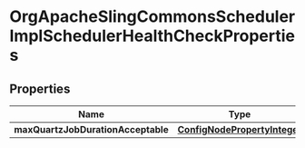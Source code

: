
# OrgApacheSlingCommonsSchedulerImplSchedulerHealthCheckProperties

## Properties
Name | Type | Description | Notes
------------ | ------------- | ------------- | -------------
**maxQuartzJobDurationAcceptable** | [**ConfigNodePropertyInteger**](ConfigNodePropertyInteger.md) |  |  [optional]




